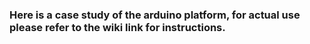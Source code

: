 ### Here is a case study of the arduino platform, for actual use please refer to the wiki link for instructions.